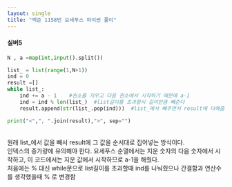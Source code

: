 ```yaml
---
layout: single
title: "백준 1158번 요세푸스 파이썬 풀이"
---
```

#### 실버5

```py
N , a =map(int,input().split())

list_ = list(range(1,N+1))
ind = 0
result =[]
while list_:
    ind += a - 1    #원소를 지우고 다음 원소에서 시작하기 때문에 a-1
    ind = ind % len(list_)  #list길이를 초과할시 길이만큼 빼준다
    result.append(str(list_.pop(ind)))  #list_에서 빼주면서 result에 더해줌

print("<",", ".join(result),">", sep="")
```
<br>
원래 list_에서 값을 빼서 result에 그 값을 순서대로 집어넣는 방식이다.<br>
인덱스의 증가량에 유의해야 한다. 요세푸스 순열에서는 지운 숫자의 다음 숫자에서 시작하고, 이 코드에서는 지운 값에서 시작하므로 a-1을 해줬다.<br>
처음에는 % 대신 while문으로 list길이를 초과할때 ind를 나눠줬으나 간결함과 연산수를 생각했을때 % 로 변경함<br>

